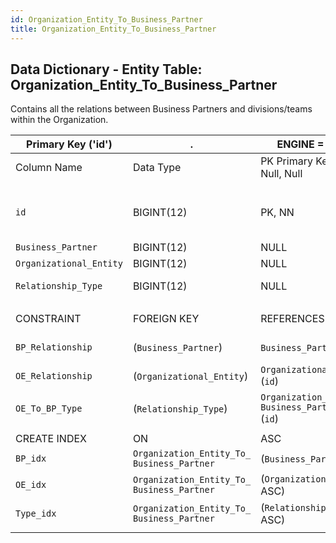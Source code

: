 ```yaml
---
id: Organization_Entity_To_Business_Partner
title: Organization_Entity_To_Business_Partner
---
```


## Data Dictionary - Entity Table: Organization_Entity_To_Business_Partner

Contains all the relations between Business Partners and divisions/teams within the Organization. 				

| Primary Key ('id')|.|ENGINE = InnoDB|.|.|
|---|---|---|---|---|
|Column Name|Data Type|PK Primary Key, NN-Not Null, Null|Example|Comments|
||
|`id`|BIGINT(12)|PK, NN|1|PrimaryKey-ID, Not Null (auto creates)|
|`Business_Partner`|BIGINT(12)|NULL|.|12|Business Partner id|
|`Organizational_Entity`|BIGINT(12)|NULL|.|132|Organizational Entity id|
|`Relationship_Type`|BIGINT(12)|NULL|33|Relationship Type id|
||
|CONSTRAINT|FOREIGN KEY|REFERENCES|ON DELETE|ON UPDATE|
|`BP_Relationship`|(`Business_Partner`)|`Business_Partner` (`id`)| NO ACTION|NO ACTION|
|`OE_Relationship`|(`Organizational_Entity`)|`Organizational_Entitiy` (`id`)| NO ACTION|NO ACTION|
|`OE_To_BP_Type`|(`Relationship_Type`)|`Organization_Entity_To_ Business_Partner_Type` (`id`)| NO ACTION|NO ACTION|
||
|CREATE INDEX|ON|ASC|VISIBLE|.|
|`BP_idx`|`Organization_Entity_To_ Business_Partner`|(`Business_Partner` ASC) | VISIBLE|.|
|`OE_idx`|`Organization_Entity_To_ Business_Partner`|(`Organizational_Entity` ASC) | VISIBLE|.|
|`Type_idx`|`Organization_Entity_To_ Business_Partner`|(`Relationship_Type` ASC) | VISIBLE|.|
||
